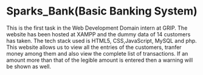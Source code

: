# Sparks_Bank(Basic Banking System)
This is the first task in the Web Development Domain intern at GRIP. The website has been hosted at XAMPP and the dummy data of 14 customers has taken. The tech stack used is HTML5, CSS,JavaScript, MySQL and php. This website allows us to view all the entries of the customers, tranfer money among them and also view the complete list of transactions. If an amount more than that of the legible amount is entered then a warning will be shown as well. 
